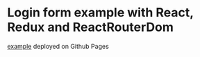 # Login form example with React, Redux and ReactRouterDom

[example](https://dkrasiev.github.io/login-form/) deployed on Github Pages
